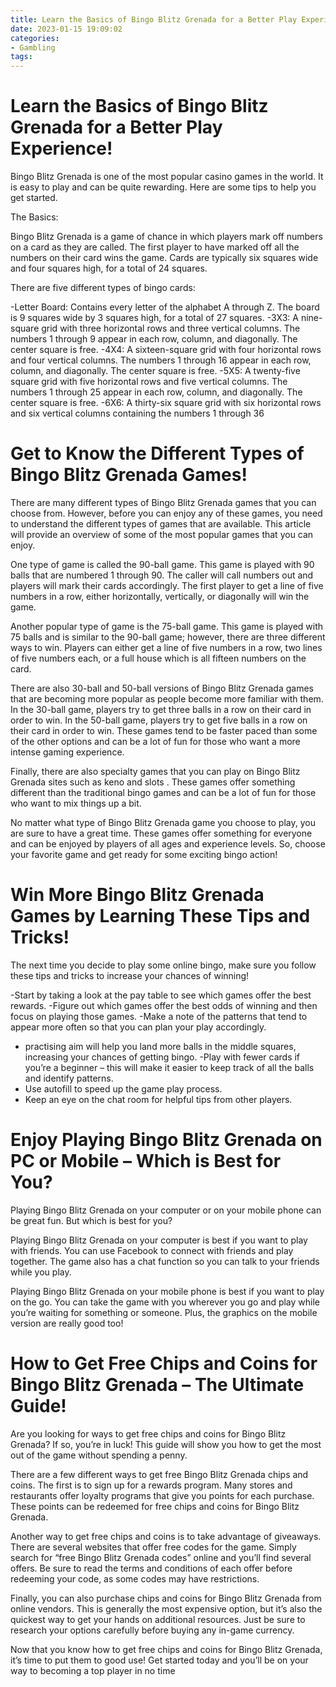 ```yaml
---
title: Learn the Basics of Bingo Blitz Grenada for a Better Play Experience!
date: 2023-01-15 19:09:02
categories:
- Gambling
tags:
---
```



#  Learn the Basics of Bingo Blitz Grenada for a Better Play Experience!

Bingo Blitz Grenada is one of the most popular casino games in the world. It is easy to play and can be quite rewarding. Here are some tips to help you get started.

The Basics:

Bingo Blitz Grenada is a game of chance in which players mark off numbers on a card as they are called. The first player to have marked off all the numbers on their card wins the game. Cards are typically six squares wide and four squares high, for a total of 24 squares.

There are five different types of bingo cards:

-Letter Board: Contains every letter of the alphabet A through Z. The board is 9 squares wide by 3 squares high, for a total of 27 squares.
-3X3: A nine-square grid with three horizontal rows and three vertical columns. The numbers 1 through 9 appear in each row, column, and diagonally. The center square is free.
-4X4: A sixteen-square grid with four horizontal rows and four vertical columns. The numbers 1 through 16 appear in each row, column, and diagonally. The center square is free.
-5X5: A twenty-five square grid with five horizontal rows and five vertical columns. The numbers 1 through 25 appear in each row, column, and diagonally. The center square is free. 
-6X6: A thirty-six square grid with six horizontal rows and six vertical columns containing the numbers 1 through 36

#  Get to Know the Different Types of Bingo Blitz Grenada Games!

There are many different types of Bingo Blitz Grenada games that you can choose from. However, before you can enjoy any of these games, you need to understand the different types of games that are available. This article will provide an overview of some of the most popular games that you can enjoy.

One type of game is called the 90-ball game. This game is played with 90 balls that are numbered 1 through 90. The caller will call numbers out and players will mark their cards accordingly. The first player to get a line of five numbers in a row, either horizontally, vertically, or diagonally will win the game.

Another popular type of game is the 75-ball game. This game is played with 75 balls and is similar to the 90-ball game; however, there are three different ways to win. Players can either get a line of five numbers in a row, two lines of five numbers each, or a full house which is all fifteen numbers on the card.

There are also 30-ball and 50-ball versions of Bingo Blitz Grenada games that are becoming more popular as people become more familiar with them. In the 30-ball game, players try to get three balls in a row on their card in order to win. In the 50-ball game, players try to get five balls in a row on their card in order to win. These games tend to be faster paced than some of the other options and can be a lot of fun for those who want a more intense gaming experience.

Finally, there are also specialty games that you can play on Bingo Blitz Grenada sites such as keno and slots . These games offer something different than the traditional bingo games and can be a lot of fun for those who want to mix things up a bit.

No matter what type of Bingo Blitz Grenada game you choose to play, you are sure to have a great time. These games offer something for everyone and can be enjoyed by players of all ages and experience levels. So, choose your favorite game and get ready for some exciting bingo action!

#  Win More Bingo Blitz Grenada Games by Learning These Tips and Tricks!

The next time you decide to play some online bingo, make sure you follow these tips and tricks to increase your chances of winning!

-Start by taking a look at the pay table to see which games offer the best rewards.
-Figure out which games offer the best odds of winning and then focus on playing those games.
-Make a note of the patterns that tend to appear more often so that you can plan your play accordingly.
- practising aim will help you land more balls in the middle squares, increasing your chances of getting bingo.
-Play with fewer cards if you’re a beginner – this will make it easier to keep track of all the balls and identify patterns.
- Use autofill to speed up the game play process.
- Keep an eye on the chat room for helpful tips from other players.

#  Enjoy Playing Bingo Blitz Grenada on PC or Mobile – Which is Best for You?

Playing Bingo Blitz Grenada on your computer or on your mobile phone can be great fun. But which is best for you?

Playing Bingo Blitz Grenada on your computer is best if you want to play with friends. You can use Facebook to connect with friends and play together. The game also has a chat function so you can talk to your friends while you play.

Playing Bingo Blitz Grenada on your mobile phone is best if you want to play on the go. You can take the game with you wherever you go and play while you’re waiting for something or someone. Plus, the graphics on the mobile version are really good too!

#  How to Get Free Chips and Coins for Bingo Blitz Grenada – The Ultimate Guide!

Are you looking for ways to get free chips and coins for Bingo Blitz Grenada? If so, you’re in luck! This guide will show you how to get the most out of the game without spending a penny.

There are a few different ways to get free Bingo Blitz Grenada chips and coins. The first is to sign up for a rewards program. Many stores and restaurants offer loyalty programs that give you points for each purchase. These points can be redeemed for free chips and coins for Bingo Blitz Grenada.

Another way to get free chips and coins is to take advantage of giveaways. There are several websites that offer free codes for the game. Simply search for “free Bingo Blitz Grenada codes” online and you’ll find several offers. Be sure to read the terms and conditions of each offer before redeeming your code, as some codes may have restrictions.

Finally, you can also purchase chips and coins for Bingo Blitz Grenada from online vendors. This is generally the most expensive option, but it’s also the quickest way to get your hands on additional resources. Just be sure to research your options carefully before buying any in-game currency.

Now that you know how to get free chips and coins for Bingo Blitz Grenada, it’s time to put them to good use! Get started today and you’ll be on your way to becoming a top player in no time